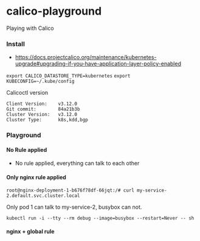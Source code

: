 # calico-playground
Playing with Calico

### Install

- https://docs.projectcalico.org/maintenance/kubernetes-upgrade#upgrading-if-you-have-application-layer-policy-enabled

`export CALICO_DATASTORE_TYPE=kubernetes`
`export KUBECONFIG=~/.kube/config`

Calicoctl version
```
Client Version:    v3.12.0
Git commit:        84a21b3b
Cluster Version:   v3.12.0
Cluster Type:      k8s,kdd,bgp
```

### Playground

#### No Rule applied
- No rule applied, everything can talk to each other

#### Only nginx rule applied

```
root@nginx-deployment-1-b676f78df-66jqt:/# curl my-service-2.default.svc.cluster.local
```
Only pod 1 can talk to my-service-2, busybox can not.

```
kubectl run -i --tty --rm debug --image=busybox --restart=Never -- sh
```

#### nginx + global rule 

